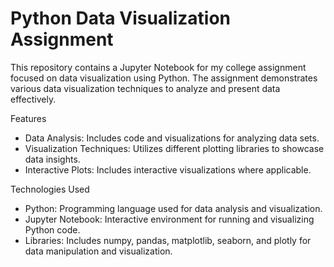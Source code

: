 # Python Data Visualization Assignment 

This repository contains a Jupyter Notebook for my college assignment focused on data visualization using Python. The assignment demonstrates various data visualization techniques to analyze and present data effectively.

Features
* Data Analysis: Includes code and visualizations for analyzing data sets.
* Visualization Techniques: Utilizes different plotting libraries to showcase data insights.
* Interactive Plots: Includes interactive visualizations where applicable.

Technologies Used
* Python: Programming language used for data analysis and visualization.
* Jupyter Notebook: Interactive environment for running and visualizing Python code.
* Libraries: Includes numpy, pandas, matplotlib, seaborn, and plotly for data manipulation and visualization.
